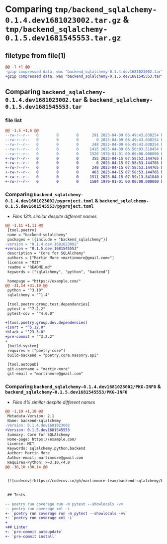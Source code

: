 # Comparing `tmp/backend_sqlalchemy-0.1.4.dev1681023002.tar.gz` & `tmp/backend_sqlalchemy-0.1.5.dev1681545553.tar.gz`

## filetype from file(1)

```diff
@@ -1 +1 @@
-gzip compressed data, was "backend_sqlalchemy-0.1.4.dev1681023002.tar", max compression
+gzip compressed data, was "backend_sqlalchemy-0.1.5.dev1681545553.tar", max compression
```

## Comparing `backend_sqlalchemy-0.1.4.dev1681023002.tar` & `backend_sqlalchemy-0.1.5.dev1681545553.tar`

### file list

```diff
@@ -1,5 +1,6 @@
--rw-r--r--   0        0        0      291 2023-04-09 06:49:43.038254 backend_sqlalchemy-0.1.4.dev1681023002/README.md
--rw-r--r--   0        0        0        0 2023-04-09 06:49:43.038254 backend_sqlalchemy-0.1.4.dev1681023002/backend_sqlalchemy/__init__.py
--rw-r--r--   0        0        0      248 2023-04-09 06:49:43.038254 backend_sqlalchemy-0.1.4.dev1681023002/backend_sqlalchemy/main.py
--rw-r--r--   0        0        0     1415 2023-04-09 06:50:03.518454 backend_sqlalchemy-0.1.4.dev1681023002/pyproject.toml
--rw-r--r--   0        0        0     1520 1970-01-01 00:00:00.000000 backend_sqlalchemy-0.1.4.dev1681023002/PKG-INFO
+-rw-r--r--   0        0        0      355 2023-04-15 07:58:53.144765 backend_sqlalchemy-0.1.5.dev1681545553/README.md
+-rw-r--r--   0        0        0        0 2023-04-15 07:58:53.144765 backend_sqlalchemy-0.1.5.dev1681545553/backend_sqlalchemy/__init__.py
+-rw-r--r--   0        0        0      248 2023-04-15 07:58:53.144765 backend_sqlalchemy-0.1.5.dev1681545553/backend_sqlalchemy/main.py
+-rw-r--r--   0        0        0      463 2023-04-15 07:58:53.144765 backend_sqlalchemy-0.1.5.dev1681545553/backend_sqlalchemy/mixins.py
+-rw-r--r--   0        0        0     1511 2023-04-15 07:59:13.841840 backend_sqlalchemy-0.1.5.dev1681545553/pyproject.toml
+-rw-r--r--   0        0        0     1584 1970-01-01 00:00:00.000000 backend_sqlalchemy-0.1.5.dev1681545553/PKG-INFO
```

### Comparing `backend_sqlalchemy-0.1.4.dev1681023002/pyproject.toml` & `backend_sqlalchemy-0.1.5.dev1681545553/pyproject.toml`

 * *Files 13% similar despite different names*

```diff
@@ -1,11 +1,11 @@
 [tool.poetry]
 name = "backend-sqlalchemy"
 packages = [{include = "backend_sqlalchemy"}]
-version = "0.1.4.dev.1681023002"
+version = "0.1.5.dev.1681545553"
 description = "Core for SQLAlchemy"
 authors = ["Martin More <martinmore@gmail.com>"]
 license = "MIT"
 readme = "README.md"
 keywords = ["sqlalchemy", "python", "backend"]
 
 homepage = "https://example.com/"
@@ -31,14 +31,19 @@
 python = "^3.10"
 sqlalchemy = "^1.4"
 
 [tool.poetry.group.test.dependencies]
 pytest = "^7.2.2"
 pytest-cov = "^4.0.0"
 
+[tool.poetry.group.dev.dependencies]
+isort = "^5.12.0"
+black = "^23.3.0"
+pre-commit = "^3.2.2"
+
 [build-system]
 requires = ["poetry-core"]
 build-backend = "poetry.core.masonry.api"
 
 [tool.autopub]
 git-username = "martin-more"
 git-email = "martinmore@gmail.com"
```

### Comparing `backend_sqlalchemy-0.1.4.dev1681023002/PKG-INFO` & `backend_sqlalchemy-0.1.5.dev1681545553/PKG-INFO`

 * *Files 4% similar despite different names*

```diff
@@ -1,10 +1,10 @@
 Metadata-Version: 2.1
 Name: backend-sqlalchemy
-Version: 0.1.4.dev1681023002
+Version: 0.1.5.dev1681545553
 Summary: Core for SQLAlchemy
 Home-page: https://example.com/
 License: MIT
 Keywords: sqlalchemy,python,backend
 Author: Martin More
 Author-email: martinmore@gmail.com
 Requires-Python: >=3.10,<4.0
@@ -30,10 +30,14 @@
 
 
 [![codecov](https://codecov.io/gh/martinmore-team/backend-sqlalchemy/branch/main/graph/badge.svg?token=XJER9LZAZV)](https://codecov.io/gh/martinmore-team/backend-sqlalchemy)
 
 
 ## Tests
 
-- poetry run coverage run -m pytest --showlocals -vv
-- poetry run coverage xml -i
+- `poetry run coverage run -m pytest --showlocals -vv`
+- `poetry run coverage xml -i`
+
+## Linter
+- `pre-commit autoupdate`
+- `pre-commit install`
```

